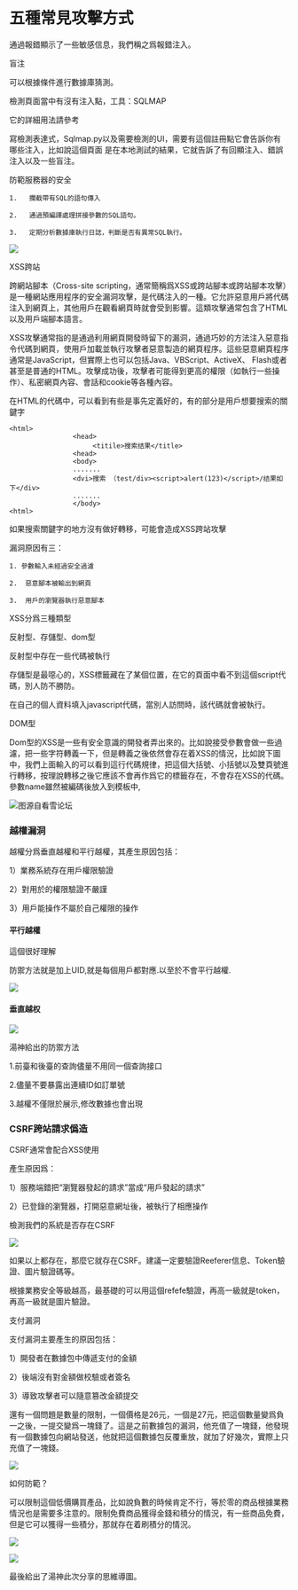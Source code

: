 # 五種常見攻擊方式

通過報錯顯示了一些敏感信息，我們稱之爲報錯注入。

盲注

可以根據條件進行數據庫猜測。

檢測頁面當中有沒有注入點，工具：SQLMAP

它的詳細用法請參考

寫檢測表達式，Sqlmap.py以及需要檢測的UI，需要有這個註冊點它會告訴你有哪些注入，比如說這個頁面        是在本地測試的結果，它就告訴了有回顯注入、錯誤注入以及一些盲注。

防範服務器的安全

    1.   攔截帶有SQL的語句傳入

    2.   通過預編譯處理拼接參數的SQL語句。

    3.   定期分析數據庫執行日誌，判斷是否有異常SQL執行。

![](../.gitbook/assets/20190731163316658-2-%20%281%29.png)

XSS跨站

跨網站腳本（Cross-site scripting，通常簡稱爲XSS或跨站腳本或跨站腳本攻擊）是一種網站應用程序的安全漏洞攻擊，是代碼注入的一種。它允許惡意用戶將代碼注入到網頁上，其他用戶在觀看網頁時就會受到影響。這類攻擊通常包含了HTML以及用戶端腳本語言。

XSS攻擊通常指的是通過利用網頁開發時留下的漏洞，通過巧妙的方法注入惡意指令代碼到網頁，使用戶加載並執行攻擊者惡意製造的網頁程序。這些惡意網頁程序通常是JavaScript，但實際上也可以包括Java、VBScript、ActiveX、 Flash或者甚至是普通的HTML。攻擊成功後，攻擊者可能得到更高的權限（如執行一些操作）、私密網頁內容、會話和cookie等各種內容。

在HTML的代碼中，可以看到有些是事先定義好的，有的部分是用戶想要搜索的關鍵字

```text
<html>
                <head>
                     <titile>搜索结果</title>
                <head>
                <body>
                .......
                <dvi>搜索 （test/div><script>alert(123)</script>/结果如下</div>
                .......
                </body>
<html>

```

如果搜索關鍵字的地方沒有做好轉移，可能會造成XSS跨站攻擊

漏洞原因有三：

    1. 參數輸入未經過安全過濾

    2.  惡意腳本被輸出到網頁

    3.  用戶的瀏覽器執行惡意腳本

XSS分爲三種類型

反射型、存儲型、dom型

反射型中存在一些代碼被執行

存儲型是最噁心的，XSS標籤藏在了某個位置，在它的頁面中看不到這個script代碼，別人防不勝防。

在自己的個人資料填入javascript代碼，當別人訪問時，該代碼就會被執行。

 DOM型

 Dom型的XSS是一些有安全意識的開發者弄出來的。比如說接受參數會做一些過濾，把一些字符轉義一下，但是轉義之後依然會存在着XSS的情況，比如說下圖中，我們上面輸入的可以看到這行代碼規律，把這個大括號、小括號以及雙頁號進行轉移，按理說轉移之後它應該不會再作爲它的標籤存在，不會存在XSS的代碼。 參數name雖然被編碼後放入到模板中,

![&#x56FE;&#x6E90;&#x81EA;&#x770B;&#x96EA;&#x8BBA;&#x575B;](../.gitbook/assets/20190731170627164-2-.png)

### 越權漏洞

越權分爲垂直越權和平行越權，其產生原因包括：

1）業務系統存在用戶權限驗證

2）對用於的權限驗證不嚴謹

3）用戶能操作不屬於自己權限的操作

#### 平行越權

這個很好理解 

防禦方法就是加上UID,就是每個用戶都對應.以至於不會平行越權.

![](../.gitbook/assets/20190731173343967-2-.png)

#### 垂直越权

![](../.gitbook/assets/44444444444-2-.png)

湯神給出的防禦方法 

1.前臺和後臺的查詢儘量不用同一個查詢接口

 2.儘量不要暴露出連續ID如訂單號 

3.越權不僅限於展示,修改數據也會出現

### CSRF跨站請求僞造

CSRF通常會配合XSS使用 

產生原因爲： 

1）服務端錯把“瀏覽器發起的請求”當成“用戶發起的請求” 

2）已登錄的瀏覽器，打開惡意網址後，被執行了相應操作 

檢測我們的系統是否存在CSRF

![](../.gitbook/assets/55.png)

如果以上都存在，那麼它就存在CSRF。建議一定要驗證Reeferer信息、Token驗證、圖片驗證碼等。

根據業務安全等級越高，最基礎的可以用這個refefe驗證，再高一級就是token，再高一級就是圖片驗證。

支付漏洞

支付漏洞主要產生的原因包括：

1）開發者在數據包中傳遞支付的金額

2）後端沒有對金額做校驗或者簽名

3）導致攻擊者可以隨意篡改金額提交

還有一個問題是數量的限制，一個價格是26元，一個是27元，把這個數量變爲負一之後，一提交變爲一塊錢了。這是之前數據包的漏洞，他充值了一塊錢，他發現有一個數據包向網站發送，他就把這個數據包反覆重放，就加了好幾次，實際上只充值了一塊錢。

![](https://img-blog.csdnimg.cn/20190731180436922.png?x-oss-process=image/watermark,type_ZmFuZ3poZW5naGVpdGk,shadow_10,text_aHR0cHM6Ly9ibG9nLmNzZG4ubmV0L0Vhc3Rtb3VudA==,size_16,color_FFFFFF,t_70)

如何防範？

可以限制這個低價購買產品，比如說負數的時候肯定不行，等於零的商品根據業務情況也是需要多注意的。限制免費商品獲得金錢和積分的情況，有一些商品免費，但是它可以獲得一些積分，那就存在着刷積分的情況。  

![](https://img-blog.csdnimg.cn/2019073118064586.png?x-oss-process=image/watermark,type_ZmFuZ3poZW5naGVpdGk,shadow_10,text_aHR0cHM6Ly9ibG9nLmNzZG4ubmV0L0Vhc3Rtb3VudA==,size_16,color_FFFFFF,t_70)

![](https://img-blog.csdnimg.cn/20190731180619933.png?x-oss-process=image/watermark,type_ZmFuZ3poZW5naGVpdGk,shadow_10,text_aHR0cHM6Ly9ibG9nLmNzZG4ubmV0L0Vhc3Rtb3VudA==,size_16,color_FFFFFF,t_70)

最後給出了湯神此次分享的思維導圖。

